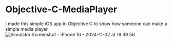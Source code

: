 # Objective-C-MediaPlayer
I made this simple iOS app in Objective C to show how someone can make a simple media player 
![Simulator Screenshot - iPhone 16 - 2024-11-02 at 18 39 56](https://github.com/user-attachments/assets/99d8a207-0f55-4517-ae8a-326a8a17e76f)
